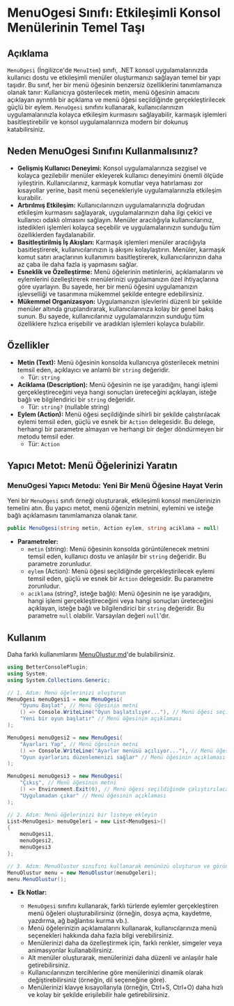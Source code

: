 # MenuOgesi Sınıfı: Etkileşimli Konsol Menülerinin Temel Taşı

## Açıklama

`MenuOgesi` (İngilizce'de `MenuItem`) sınıfı, .NET konsol uygulamalarınızda kullanıcı dostu ve etkileşimli menüler oluşturmanızı sağlayan temel bir yapı taşıdır. Bu sınıf, her bir menü öğesinin benzersiz özelliklerini tanımlamanıza olanak tanır: Kullanıcıya gösterilecek metin, menü öğesinin amacını açıklayan ayrıntılı bir açıklama ve menü öğesi seçildiğinde gerçekleştirilecek güçlü bir eylem. `MenuOgesi` sınıfını kullanarak, kullanıcılarınızın uygulamalarınızla kolayca etkileşim kurmasını sağlayabilir, karmaşık işlemleri basitleştirebilir ve konsol uygulamalarınıza modern bir dokunuş katabilirsiniz.

## Neden MenuOgesi Sınıfını Kullanmalısınız?

*   **Gelişmiş Kullanıcı Deneyimi:** Konsol uygulamalarınıza sezgisel ve kolayca gezilebilir menüler ekleyerek kullanıcı deneyimini önemli ölçüde iyileştirin. Kullanıcılarınız, karmaşık komutlar veya hatırlaması zor kısayollar yerine, basit menü seçenekleriyle uygulamalarınızla etkileşim kurabilir.
*   **Artırılmış Etkileşim:** Kullanıcılarınızın uygulamalarınızla doğrudan etkileşim kurmasını sağlayarak, uygulamalarınızın daha ilgi çekici ve kullanıcı odaklı olmasını sağlayın. Menüler aracılığıyla kullanıcılarınız, istedikleri işlemleri kolayca seçebilir ve uygulamalarınızın sunduğu tüm özelliklerden faydalanabilir.
*   **Basitleştirilmiş İş Akışları:** Karmaşık işlemleri menüler aracılığıyla basitleştirerek, kullanıcılarınızın iş akışını kolaylaştırın. Menüler, karmaşık komut satırı araçlarının kullanımını basitleştirerek, kullanıcılarınızın daha az çaba ile daha fazla iş yapmasını sağlar.
*   **Esneklik ve Özelleştirme:** Menü öğelerinin metinlerini, açıklamalarını ve eylemlerini özelleştirerek menülerinizi uygulamanızın özel ihtiyaçlarına göre uyarlayın. Bu sayede, her bir menü öğesini uygulamanızın işlevselliği ve tasarımına mükemmel şekilde entegre edebilirsiniz.
*   **Mükemmel Organizasyon:** Uygulamanızın işlevlerini düzenli bir şekilde menüler altında gruplandırarak, kullanıcılarınıza kolay bir genel bakış sunun. Bu sayede, kullanıcılarınız uygulamalarınızın sunduğu tüm özelliklere hızlıca erişebilir ve aradıkları işlemleri kolayca bulabilir.

## Özellikler

*   **Metin (Text):** Menü öğesinin konsolda kullanıcıya gösterilecek metnini temsil eden, açıklayıcı ve anlamlı bir `string` değeridir.
    *   Tür: `string`
*   **Aciklama (Description):** Menü öğesinin ne işe yaradığını, hangi işlemi gerçekleştireceğini veya hangi sonuçları üreteceğini açıklayan, isteğe bağlı ve bilgilendirici bir `string` değeridir.
    *   Tür: `string?` (nullable string)
*   **Eylem (Action):** Menü öğesi seçildiğinde sihirli bir şekilde çalıştırılacak eylemi temsil eden, güçlü ve esnek bir `Action` delegesidir. Bu delege, herhangi bir parametre almayan ve herhangi bir değer döndürmeyen bir metodu temsil eder.
    *   Tür: `Action`

## Yapıcı Metot: Menü Öğelerinizi Yaratın

### MenuOgesi Yapıcı Metodu: Yeni Bir Menü Öğesine Hayat Verin

Yeni bir `MenuOgesi` sınıfı örneği oluşturarak, etkileşimli konsol menülerinizin temelini atın. Bu yapıcı metot, menü öğenizin metnini, eylemini ve isteğe bağlı açıklamasını tanımlamanıza olanak tanır.

```csharp
public MenuOgesi(string metin, Action eylem, string aciklama = null)
```

*   **Parametreler:**
    *   `metin` (string): Menü öğesinin konsolda görüntülenecek metnini temsil eden, kullanıcı dostu ve anlaşılır bir `string` değeridir. Bu parametre zorunludur.
    *   `eylem` (Action): Menü öğesi seçildiğinde gerçekleştirilecek eylemi temsil eden, güçlü ve esnek bir `Action` delegesidir. Bu parametre zorunludur.
    *   `aciklama` (string?, isteğe bağlı): Menü öğesinin ne işe yaradığını, hangi işlemi gerçekleştireceğini veya hangi sonuçları üreteceğini açıklayan, isteğe bağlı ve bilgilendirici bir `string` değeridir. Bu parametre `null` olabilir. Varsayılan değeri `null`'dır.

## Kullanım

Daha farklı kullanımlarını [MenuOlustur.md](MenuOlustur.md)'de bulabilirsiniz.
```csharp
using BetterConsolePlugin;
using System;
using System.Collections.Generic;

// 1. Adım: Menü öğelerinizi oluşturun
MenuOgesi menuOgesi1 = new MenuOgesi(
    "Oyunu Başlat", // Menü öğesinin metni
    () => Console.WriteLine("Oyun başlatılıyor..."), // Menü öğesi seçildiğinde çalıştırılacak eylem
    "Yeni bir oyun başlatır" // Menü öğesinin açıklaması
);

MenuOgesi menuOgesi2 = new MenuOgesi(
    "Ayarları Yap", // Menü öğesinin metni
    () => Console.WriteLine("Ayarlar menüsü açılıyor..."), // Menü öğesi seçildiğinde çalıştırılacak eylem
    "Oyun ayarlarını düzenlemenizi sağlar" // Menü öğesinin açıklaması
);

MenuOgesi menuOgesi3 = new MenuOgesi(
    "Çıkış", // Menü öğesinin metni
    () => Environment.Exit(0), // Menü öğesi seçildiğinde çalıştırılacak eylem
    "Uygulamadan çıkar" // Menü öğesinin açıklaması
);

// 2. Adım: Menü öğelerinizi bir listeye ekleyin
List<MenuOgesi> menuOgeleri = new List<MenuOgesi>()
{
    menuOgesi1,
    menuOgesi2,
    menuOgesi3
};

// 3. Adım: MenuOlustur sınıfını kullanarak menünüzü oluşturun ve görüntüleyin
MenuOlustur menu = new MenuOlustur(menuOgeleri);
menu.MenuOlustur();
```

*   **Ek Notlar:**

    *   `MenuOgesi` sınıfını kullanarak, farklı türlerde eylemler gerçekleştiren menü öğeleri oluşturabilirsiniz (örneğin, dosya açma, kaydetme, yazdırma, ağ bağlantısı kurma vb.).
    *   Menü öğelerinizin açıklamalarını kullanarak, kullanıcılarınıza menü seçenekleri hakkında daha fazla bilgi verebilirsiniz.
    *   Menülerinizi daha da özelleştirmek için, farklı renkler, simgeler veya animasyonlar kullanabilirsiniz.
    *   Alt menüler oluşturarak, menülerinizi daha düzenli ve anlaşılır hale getirebilirsiniz.
    *   Kullanıcılarınızın tercihlerine göre menülerinizi dinamik olarak değiştirebilirsiniz (örneğin, dil seçeneğine göre).
    *   Menülerinizi klavye kısayollarıyla (örneğin, Ctrl+S, Ctrl+O) daha hızlı ve kolay bir şekilde erişilebilir hale getirebilirsiniz.


